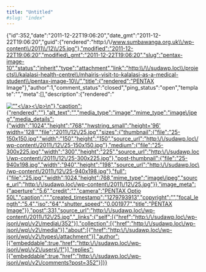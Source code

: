 ```yaml
---
title: "Untitled"
#slug: "index"
---
```


{"id":352,"date":"2011-12-22T19:06:20","date\_gmt":"2011-12-22T19:06:20","guid":{"rendered":"http:\\/\\/www.sumbawanga.org.uk\\/wp-content\\/2011\\/12\\/25.jpg"},"modified":"2011-12-22T19:06:20","modified\_gmt":"2011-12-22T19:06:20","slug":"pentax-image-10","status":"inherit","type":"attachment","link":"http:\\/\\/sudawp.loc\\/projects\\/kalalasi-health-centre\\/mhairis-visit-to-kalalasi-as-a-medical-student\\/pentax-image-10\\/","title":{"rendered":"PENTAX Image"},"author":1,"comment\_status":"closed","ping\_status":"open","template":"","meta":\[\],"description":{"rendered":"

[![\"\"](\"http:\/\/sudawp.loc\/wp-content\/2011\/12\/25-300x225.jpg\")<\\/a><\\/p>\\n"},"caption":{"rendered":""},"alt\_text":"","media\_type":"image","mime\_type":"image\\/jpeg","media\_details":{"width":"1024","height":"768","hwstring\_small":"height='96' width='128'","file":"2011\\/12\\/25.jpg","sizes":{"thumbnail":{"file":"25-150x150.jpg","width":"150","height":"150","source\_url":"http:\\/\\/sudawp.loc\\/wp-content\\/2011\\/12\\/25-150x150.jpg"},"medium":{"file":"25-300x225.jpg","width":"300","height":"225","source\_url":"http:\\/\\/sudawp.loc\\/wp-content\\/2011\\/12\\/25-300x225.jpg"},"post-thumbnail":{"file":"25-940x198.jpg","width":"940","height":"198","source\_url":"http:\\/\\/sudawp.loc\\/wp-content\\/2011\\/12\\/25-940x198.jpg"},"full":{"file":"25.jpg","width":1024,"height":768,"mime\_type":"image\\/jpeg","source\_url":"http:\\/\\/sudawp.loc\\/wp-content\\/2011\\/12\\/25.jpg"}},"image\_meta":{"aperture":"5.6","credit":"","camera":"PENTAX Optio 50L","caption":"","created\_timestamp":"1279793913","copyright":"","focal\_length":"5.4","iso":"64","shutter\_speed":"0.001977","title":"PENTAX Image"}},"post":331,"source\_url":"http:\\/\\/sudawp.loc\\/wp-content\\/2011\\/12\\/25.jpg","\_links":{"self":\[{"href":"http:\\/\\/sudawp.loc\\/wp-json\\/wp\\/v2\\/media\\/352"}\],"collection":\[{"href":"http:\\/\\/sudawp.loc\\/wp-json\\/wp\\/v2\\/media"}\],"about":\[{"href":"http:\\/\\/sudawp.loc\\/wp-json\\/wp\\/v2\\/types\\/attachment"}\],"author":\[{"embeddable":true,"href":"http:\\/\\/sudawp.loc\\/wp-json\\/wp\\/v2\\/users\\/1"}\],"replies":\[{"embeddable":true,"href":"http:\\/\\/sudawp.loc\\/wp-json\\/wp\\/v2\\/comments?post=352"}\]}}](http:\/\/sudawp.loc\/wp-content\/2011\/12\/25.jpg)